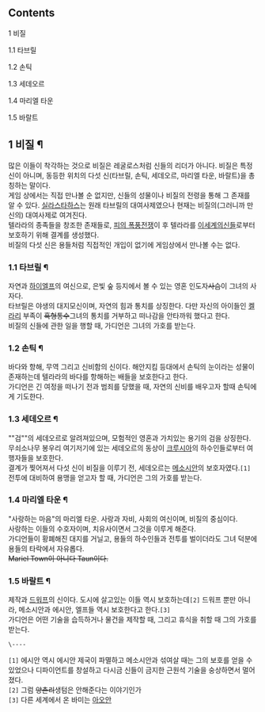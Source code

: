 ## Contents

    

1 비질

    

1.1 타브릴

1.2 손틱

1.3 세데오르

1.4 마리엘 타운

1.5 바랄트

## 1 비질 ¶

많은 이들이 착각하는 것으로 비질은 레굴로스처럼 신들의 리더가 아니다. 비질은 특정신이 아니며, 동등한 위치의 다섯 신(타브릴, 손틱,
세데오르, 마리엘 타운, 바랄트)을 총칭하는 말이다.  
게임 상에서는 직접 만나볼 순 없지만, 신들의 성물이나 비질의 전령을 통해 그 존재를 알 수 있다. [실라스타하스](%EB%A6%AC%ED%94%84%ED%8A%B8/%EC%9D%B8%EB%AC%BC#s-1.1.2.md)는 원래 타브릴의
대여사제였으나 현재는 비질의(그러니까 만신의) 대여사제로 여겨진다.  
텔라라의 종족들을 창조한 존재들로, [피의 폭풍전쟁](%EB%A6%AC%ED%94%84%ED%8A%B8/%EC%82%AC%EA%B1%B4#s-4.4.4.md)이 후 텔라라를
[이세계의신들](%ED%94%BC%EC%9D%98%20%ED%8F%AD%ED%92%8D%20%EC%8B%A0%EB%93%A4.md)로부터
보호하기 위해 결계를 생성했다.  
비질의 다섯 신은 용들처럼 직접적인 개입이 없기에 게임상에서 만나볼 수는 없다.

### 1.1 타브릴 ¶

자연과 [하이엘프](%EB%A6%AC%ED%94%84%ED%8A%B8/%EC%84%B8%EB%A0%A5#s-1.1.2.md)의
여신으로, 은빛 숲 등지에서 볼 수 있는 영혼 인도자<del>사슴</del>이 그녀의 사자다.  
타브릴은 야생의 대지모신이며, 자연의 힘과 통치를 상징한다. 다만 자신의 아이들인
[켈라리](%EB%A6%AC%ED%94%84%ED%8A%B8/%EC%84%B8%EB%A0%A5#s-2.1.3.md) 부족이
<del>흑형통수</del>그녀의 통치를 거부하고 떠나감을 안타까워 했다고 한다.  
비질의 신들에 관한 일을 행할 때, 가디언은 그녀의 가호를 받는다.

### 1.2 손틱 ¶

바다와 항해, 무역 그리고 신비함의 신이다. 해안지킴 등대에서 손틱의 눈이라는 성물이 존재하는데 텔라라의 바다를 항해하는 배들을 보호한다고
한다.  
가디언은 긴 여정을 떠나기 전과 범죄를 당했을 때, 자연의 신비를 배우고자 할때 손틱에게 기도한다.

### 1.3 세데오르 ¶

""검""의 세데오르로 알려져있으며, 모험적인 영혼과 가치있는 용기의 검을 상징한다.  
무쇠소나무 봉우리 여기저기에 있는 세데오르의 동상이 [크루시아](%ED%94%BC%EC%9D%98%20%ED%8F%AD%ED%92%8D%20%EC%8B%A0%EB%93%A4#s-6.md)의 하수인들로부터 여행자들을 보호한다.  
결계가 찢어져서 다섯 신이 비질을 이루기 전, 세데오르는
[메소시안](%EB%A6%AC%ED%94%84%ED%8A%B8/%EC%84%B8%EB%A0%A5#s-1.1.1.md)의
보호자였다.`[1]`  
전투에 대비하여 용맹을 얻고자 할 때, 가디언은 그의 가호를 받는다.

### 1.4 마리엘 타운 ¶

"사랑하는 마음"의 마리엘 타운. 사랑과 자비, 사회의 여신이며, 비질의 중심이다.  
사랑하는 이들의 수호자이며, 치유사이면서 그것을 이루게 해준다.  
가디언들이 황폐해진 대지를 거닐고, 용들의 하수인들과 전투를 벌이더라도 그녀 덕분에 용들의 타락에서 자유롭다.  
<del>Mariel Town이 아니다 Taun이다.</del>

### 1.5 바랄트 ¶

제작과 [드워프](%EB%A6%AC%ED%94%84%ED%8A%B8/%EC%84%B8%EB%A0%A5#s-1.1.3.md)의 신이다.
도시에 살고있는 이들 역시 보호하는데`[2]` 드워프 뿐만 아니라, 메소시안과 에시안, 엘프들 역시 보호한다고 한다.`[3]`  
가디언은 어떤 기술을 습득하거나 물건을 제작할 때, 그리고 휴식을 취할 때 그의 가호를 받는다.

  
  

`\----`

`[1]` 에시안 역시 에시안 제국이 파멸하고 메소시안과 섞여살 때는 그의 보호를 얻을 수 있었으나 디파이언트를 창설하고 다시금 신들이
금지한 근원석 기술을 숭상하면서 멀어졌다.  
`[2]` 그럼 <del>양촌리</del>생텀은 안해준다는 이야기인가  
`[3]` 다른 세계에서 온 바미는 [아오안](%EC%95%84%EC%98%A4%EC%95%88.md)

